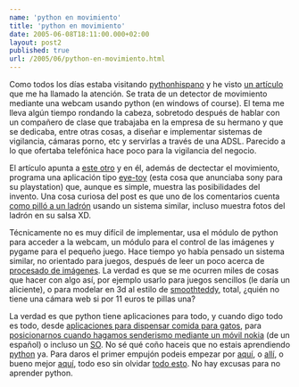 ```yaml
---
name: 'python en movimiento'
title: 'python en movimiento'
date: 2005-06-08T18:11:00.000+02:00
layout: post2
published: true
url: /2005/06/python-en-movimiento.html
---
```


Como todos los días estaba visitando [pythonhispano](http://www.pythonhispano.org/) y he visto [un artículo](http://www.pythonhispano.org/node/1611) que me ha llamado la atención. Se trata de un detector de movimiento mediante una webcam usando python (en windows of course). El tema me lleva algún tiempo rondando la cabeza, sobretodo después de hablar con un compañero de clase que trabajaba en la empresa de su hermano y que se dedicaba, entre otras cosas, a diseñar e implementar sistemas de vigilancia, cámaras porno, etc y servirlas a través de una ADSL. Parecido a lo que ofertaba telefónica hace poco para la vigilancia del negocio.  
  
El artículo apunta a [este otro](http://gumuz.looze.net/wordpress/index.php/archives/2005/06/06/python-webcam-fun-motion-detection/) y en él, además de dectectar el movimiento, programa una aplicación tipo [eye-toy](http://www.us.playstation.com/Content/OGS/SCUS-97319/Site/) (esta cosa que anunciaba sony para su playstation) que, aunque es simple, muestra las posibilidades del invento. Una cosa curiosa del post es que uno de los comentarios cuenta [como pilló a un ladrón](http://www.grisby.org/burglar.html) usando un sistema similar, incluso muestra fotos del ladrón en su salsa XD.  
  
Técnicamente no es muy difícil de implementar, usa el módulo de python para acceder a la webcam, un módulo para el control de las imágenes y pygame para el pequeño juego. Hace tiempo yo había pensado un sistema similar, no orientado para juegos, después de leer un poco acerca de [procesado de imágenes](http://www.gamedev.net/reference/articles/article2007.asp). La verdad es que se me ocurren miles de cosas que hacer con algo así, por ejemplo usarlo para juegos sencillos (le daría un aliciente), o para modelar en 3d al estilo de [smoothteddy](http://www-ui.is.s.u-tokyo.ac.jp/~takeo/java/smoothteddy/), total, ¿quién no tiene una cámara web si por 11 euros te pillas una?  
  
La verdad es que python tiene aplicaciones para todo, y cuando digo todo es todo, desde [aplicaciones para dispensar comida para gatos](http://www.linuxjournal.com/article/7403), para [posicionarnos cuando hagamos senderismo mediante un móvil nokia](http://www.argo.es/~jcea/programacion/pytrek.htm) (de un español) o incluso un [SO](http://www.unununium.org/). No sé qué coño haceis que no estais aprendiendo [python](http://www.python.org/) ya. Para daros el primer empujón podeis empezar por [aquí](http://www.python.org/doc/NonEnglish.html#spanish), o [allí](http://sourceforge.net/projects/pyspanishdoc/), o bueno mejor [aquí](http://diveintopython.org/es/), todo eso sin olvidar [todo esto](http://www.google.es/search?hl=es&client=firefox-a&rls=org.mozilla%3Aes-ES%3Aofficial&q=tutorial+python+&btnG=B%C3%BAsqueda&meta=lr%3Dlang_es). No hay excusas para no aprender python.
